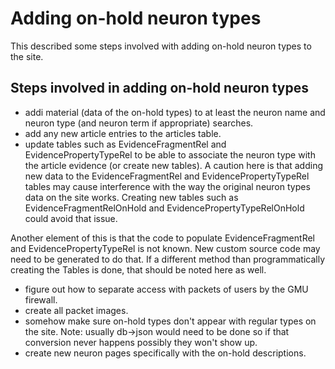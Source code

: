 Adding on-hold neuron types
=============================

This described some steps involved with adding on-hold neuron types to the site.

Steps involved in adding on-hold neuron types
----------------
* addi material (data of the on-hold types) to at least the neuron name and neuron type (and neuron term if appropriate) searches.
* add any new article entries to the articles table.
* update tables such as EvidenceFragmentRel and EvidencePropertyTypeRel to be able to associate the neuron type with the article evidence (or create new tables).
A caution here is that adding new data to the EvidenceFragmentRel and EvidencePropertyTypeRel tables may cause interference with the way the original neuron types data on the site works. Creating new tables such as EvidenceFragmentRelOnHold and EvidencePropertyTypeRelOnHold could avoid that issue.

Another element of this is that the code to populate EvidenceFragmentRel and EvidencePropertyTypeRel is not known. New custom source code may need to be generated to do that. If a different method than programmatically creating the Tables is done, that should be noted here as well.
* figure out how to separate access with packets of users by the GMU firewall.
* create all packet images.
* somehow make sure on-hold types don't appear with regular types on the site.
Note: usually db->json would need to be done so if that conversion never happens possibly they won't show up.
* create new neuron pages specifically with the on-hold descriptions.
